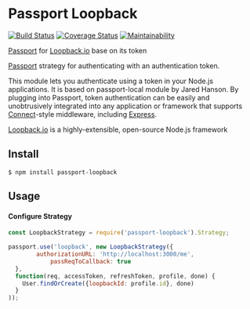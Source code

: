 # Passport Loopback

[![Build Status](https://travis-ci.org/guanbo/passport-loopback.svg?branch=master)](https://travis-ci.org/guanbo/passport-loopback)
[![Coverage Status](https://coveralls.io/repos/github/guanbo/passport-loopback/badge.svg)](https://coveralls.io/github/guanbo/passport-loopback)
[![Maintainability](https://api.codeclimate.com/v1/badges/b70371f497e447da30da/maintainability)](https://codeclimate.com/github/guanbo/passport-loopback/maintainability)


[Passport](https://github.com/jaredhanson/passport) for [Loopback.io](https://loopback.io/) base on its token

[Passport](http://passportjs.org/) strategy for authenticating with an authentication token.

This module lets you authenticate using a token in your Node.js
applications. It is based on passport-local module by Jared Hanson.
By plugging into Passport, token authentication can be easily and
unobtrusively integrated into any application or framework that supports
[Connect](http://www.senchalabs.org/connect/)-style middleware, including
[Express](http://expressjs.com/).

[Loopback.io](https://loopback.io/) is a highly-extensible, open-source Node.js framework


## Install 

```
$ npm install passport-loopback
```

## Usage

#### Configure Strategy

```js
const LoopbackStrategy = require('passport-loopback').Strategy;

passport.use('loopback', new LoopbackStrategy({
    	authorizationURL: 'http://localhost:3000/me',
			passReqToCallback: true
  },
  function(req, accessToken, refreshToken, profile, done) {
    User.findOrCreate({loopbackId: profile.id}, done)
  }
));
```